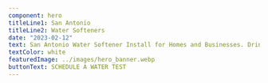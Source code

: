 ```yaml
---
component: hero
titleLine1: San Antonio
titleLine2: Water Softeners
date: "2023-02-12"
text: San Antonio Water Softener Install for Homes and Businesses. Drinking water treatement systems in ${city}. Sales, Installation and Service for Whole House Water Filtration Systems and RO Systems in ${city}.
textColor: white
featuredImage: ../images/hero_banner.webp
buttonText: SCHEDULE A WATER TEST
---
```

